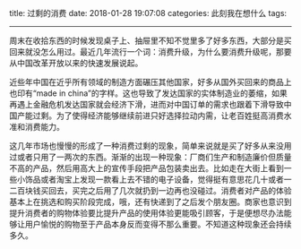 title: 过剩的消费
date: 2018-01-28 19:07:08
categories: 此刻我在想什么
tags:

---

周末在收拾东西的时候发现桌子上、抽屉里不知不觉里多了好多东西，大部分是买回来就没怎么用过。最近几年流行一个词：消费升级，为什么要消费升级呢，那要从中国改革开放以来的快速发展说起。

近些年中国在近乎所有领域的制造方面碾压其他国家，好多从国外买回来的商品上也印有“made in china”的字样。这也导致了发达国家的实体制造业的萎缩，如果再遇上金融危机发达国家就会经济下滑，进而对中国订单的需求也跟着下滑导致中国产能过剩。为了使得经济能够继续前进只好选择拉动内需，让老百姓挺高消费水准和消费能力。

这几年市场也慢慢的形成了一种消费过剩的现象，简单来说就是买了好多从来没用过或者只用了一两次的东西。渐渐的出现一种现象：厂商们生产和制造廉价但质量不高的产品，然后用高大上的宣传手段把产品包装卖出去。比如走在大街上看到一些小饰品或者淘宝上发现一款看上去不错的电子设备，觉得挺有意思花几十或者一二百块钱买回去，买完之后用了几次就扔到一边再也没碰过。消费者对产品的体验基本上在挑选和购买阶段完成，哦，还有快递到了之后发个朋友圈。商家也意识到提升消费者的购物体验要比提升产品的使用体验更能吸引顾客，于是便想尽办法能够让用户愉悦的购物至于产品本身反而变得不那么重要。不知道这种现象还会持续多久。